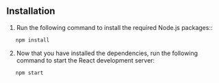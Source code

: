 ## Installation

1. Run the following command to install the required Node.js packages::
```bash
   npm install
```
2. Now that you have installed the dependencies, run the following command to start the React development server:
```bash
   npm start
```
